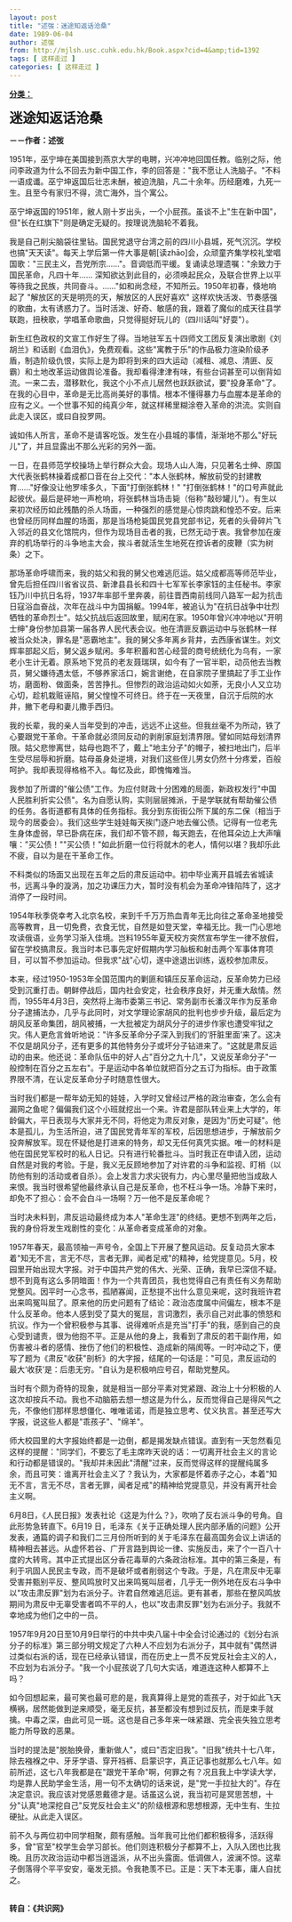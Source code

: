 ```yaml
---
layout: post
title: "述弢：迷途知返话沧桑"
date: 1989-06-04
author: 述弢
from: http://mjlsh.usc.cuhk.edu.hk/Book.aspx?cid=4&amp;tid=1392
tags: [ 这样走过 ]
categories: [ 这样走过 ]
---
```


<div style="margin: 15px 10px 10px 0px;">
<div>
<span id="ctl00_ContentPlaceHolder1_chapter1_SubjectLabel" style="font-weight:bold;text-decoration:underline;">
   分类：
  </span>
</div>
<p>
<strong>
<font size="5">
    迷途知返话沧桑
   </font>
</strong>
</p>
<p>
<strong>
   －－作者：述弢
  </strong>
</p>
<p>
  1951年，巫宁坤在美国接到燕京大学的电聘，兴冲冲地回国任教。临别之际，他问李政道为什么不回去为新中国工作，李的回答是："我不愿让人洗脑子。"不料一语成谶。巫宁坤返国后壮志未酬，被迫洗脑，凡二十余年。历经磨难，九死一生。且至今有家归不得，流亡海外，当个寓公。
 </p>
<p>
  巫宁坤返国的1951年，敝人刚十岁出头，一个小屁孩。虽谈不上"生在新中国"，但"长在红旗下"则是确定无疑的。按理说洗脑轮不着我。
 </p>
<p>
  我是自己削尖脑袋往里钻。国民党退守台湾之前的四川小县城，死气沉沉。学校也搞"天天读"。每天上学后第一件大事是朝[读zhāo]会，众顽童齐集学校礼堂唱国歌："三民主义，吾党所宗……"。音调低而平缓。复诵读总理遗嘱："余致力于国民革命，凡四十年…… 深知欲达到此目的，必须唤起民众，及联合世界上以平等待我之民族，共同奋斗。……"如和尚念经，不知所云。1950年初春，倏地响起了 "解放区的天是明亮的天，解放区的人民好喜欢" 这样欢快活泼、节奏感强的歌曲，太有诱惑力了。当时活泼、好奇、敏感的我，跟着了魔似的成天往县学联跑，扭秧歌，学唱革命歌曲，只觉得挺好玩儿的（四川话叫"好耍"）。
 </p>
<p>
  新生红色政权的文宣工作好生了得。当地驻军五十四师文工团反复演出歌剧《刘胡兰》和话剧《血泪仇》，免费观看。这些"寓教于乐"的作品极力渲染阶级矛盾，制造阶级仇恨，实际上是为即将到来的四大运动（减租、减息、清匪、反霸）和土地改革运动做舆论准备。我却看得津津有味，有些台词甚至可以倒背如流。一来二去，潜移默化，我这个小不点儿居然也跃跃欲试，要"投身革命"了。在我的心目中，革命是无比高尚美好的事情。根本不懂得暴力与血腥本是革命的应有之义。一个世事不知的纯真少年，就这样稀里糊涂卷入革命的洪流。实则自此走入误区，或曰自投罗网。
 </p>
<p>
  诚如伟人所言，革命不是请客吃饭。发生在小县城的事情，渐渐地不那么"好玩儿"了，并且显露出不那么光彩的另外一面。
 </p>
<p>
  一日，在县师范学校操场上举行群众大会。现场人山人海，只见著名士绅、原国大代表张鹤林操着成都口音在台上交代："本人张鹤林，解放前受的封建教育……"好像没让他罗嗦多久，下面"打倒张鹤林！" "打倒张鹤林！"的口号声就此起彼伏。最后是砰地一声枪响，将张鹤林当场击毙（俗称"敲砂罐儿"）。有生以来初次经历如此残酷的杀人场面，一种强烈的感觉是心惊肉跳和惶恐不安。后来也曾经历同样血腥的场面，那是当场枪毙国民党县党部书记，死者的头骨碎片飞入邻近的县文化馆院内，但作为现场目击者的我，已然无动于衷。我曾参加在废弃的机场举行的斗争地主大会，挨斗者就活生生地死在控诉者的皮鞭（实为树条）之下。
 </p>
<p>
  那场革命呼啸而来，我的姑父和我的舅父也难逃厄运。姑父成都高等师范毕业，曾先后担任四川省省议员、新津县县长和四十七军军长李家钰的主任秘书。李家钰乃川中抗日名将，1937年率部千里奔袭，前往晋西南前线同八路军一起为抗击日寇浴血奋战，次年在战斗中为国捐躯。1994年，被追认为"在抗日战争中壮烈牺牲的革命烈士"。姑父抗战后返回故里，赋闲在家。1950年曾兴冲冲地以"开明士绅"身份参加县第一届各界人民代表会议。他在清匪反霸运动中与张鹤林一样被当众处决，罪名是"恶霸地主"。我的舅父多年离乡背井，去西康省谋生。刘文辉率部起义后，舅父返乡赋闲。多年积蓄和苦心经营的商号统统化为乌有，一家老小生计无着。原系地下党员的老友聂瑞琪，如今有了一官半职，动员他去当教员，舅父嫌待遇太低，不够养家活口，婉言谢绝，在自家院子里搞起了手工业作坊，磨面粉、做面条，苦苦挣扎。但惨烈的政治运动如火如荼，无良小人又立功心切，趁机栽赃诬陷，舅父惶惶不可终日。终于在一天夜里，自沉于后院的水井，撇下老母和妻儿撒手西归。
 </p>
<p>
  我的长辈，我的亲人当年受到的冲击，远远不止这些。但我丝毫不为所动，铁了心要跟党干革命。干革命就必须同反动的剥削家庭划清界限。譬如同姑母划清界限。姑父悲惨离世，姑母也跑不了，戴上"地主分子"的帽子，被扫地出门，后半生受尽屈辱和折磨。姑母虽身处逆境，对我们这些侄儿男女仍然十分疼爱，百般呵护。我却表现得格格不入。每忆及此，即愧悔难当。
 </p>
<p>
  我参加了所谓的"催公债"工作。为应付财政十分困难的局面，新政权发行"中国人民胜利折实公债"。名为自愿认购，实则层层摊派，于是学联就有帮助催公债的任务。各街道都有具体的任务指标。我分到东街街公所下属的东二保（相当于现今的居委会）。我们这些学生娃娃每天挨门逐户地去催公债。记得有一位老先生身体虚弱，早已卧病在床，我们却不管不顾，每天跑去，在他耳朵边上大声嚷嚷："买公债！""买公债！"如此折磨一位行将就木的老人，情何以堪？我却乐此不疲，自以为是在干革命工作。
 </p>
<p>
  不料类似的场面又出现在五年之后的肃反运动中。初中毕业离开县城去省城读书，远离斗争的漩涡，加之功课压力大，暂时没有机会为革命冲锋陷阵了，这才消停了一段时间。
 </p>
<p>
  1954年秋季侥幸考入北京名校，来到千千万万热血青年无比向往之革命圣地接受高等教育，且一切免费，衣食无忧，自然是如登天堂，幸福无比。我一门心思地攻读俄语，业务学习渐入佳境。岂料1955年夏天校方突然宣布学生一律不放假，留在学校搞肃反。我当时本已事先定好假期内学习舢板和射击两个军事体育项目，可以暂不参加运动。但我求"战"心切，遂中途退出训练，返校参加肃反。
 </p>
<p>
  本来，经过1950-1953年全国范围内的剿匪和镇压反革命运动，反革命势力已经受到沉重打击。朝鲜停战后，国内社会安定，社会秩序良好，并无重大敌情。然而，1955年4月3日，突然将上海市委第三书记、常务副市长潘汉年作为反革命分子逮捕法办，几乎与此同时，对文学理论家胡风的批判也步步升级，最后定为胡风反革命集团，胡风被捕，一大批被定为胡风分子的进步作家也遭受牢狱之灾。伟人更危言耸听地说："许多反革命分子深入到我们的‘肝脏里面’来了。这决不仅是胡风分子，还有更多的其他特务分子或坏分子钻进来了。"这就是肃反运动的由来。他还说：革命队伍中的好人占"百分之九十几"，又说反革命分子"一般控制在百分之五左右"。于是运动中各单位就把百分之五订为指标。由于政策界限不清，在认定反革命分子时随意性很大。
 </p>
<p>
  当时我们都是一帮年幼无知的娃娃，入学时又曾经过严格的政治审查，怎么会有漏网之鱼呢？偏偏我们这个小班就挖出一个来。许君是部队转业来上大学的，年龄偏大，平日表现与大家并无不同，将他定为肃反对象，是因为"历史可疑"。他本是孤儿，为生活所迫，进了国民党青年军的军校，后因思想进步，于解放前夕投奔解放军。现在怀疑他是打进来的特务，却又无任何真凭实据。唯一的材料是他在国民党军校时的私人日记。只有进行轮番批斗。当时我正在申请入团，运动自然是对我的考验。于是，我义无反顾地参加了对许君的斗争和监视、盯梢（以防他有别的活动或者自杀）。会上发言力求尖锐有力，内心里尽量把他当成敌人来恨。我当时很希望他最终承认自己是反革命，也不枉斗争一场。冷静下来时，却免不了担心：会不会白斗一场啊？万一他不是反革命呢？
 </p>
<p>
  当时决未料到，肃反运动最终成为本人"革命生涯"的终结。更想不到两年之后，我的身份将发生戏剧性的变化：从革命者变成革命的对象。
 </p>
<p>
  1957年春天，最高领袖一声号令，全国上下开展了整风运动。反复动员大家本着"知无不言，言无不尽，言者无罪，闻者足戒"的精神，给党提意见。5月，校园里开始出现大字报。对于中国共产党的伟大、光荣、正确，我早已深信不疑。想不到竟有这么多阴暗面！作为一个共青团员，我也觉得自己有责任有义务帮助党整风。因平时一心念书，孤陋寡闻，正愁提不出什么意见来呢，这时我班许君出来鸣冤叫屈了。原来他的历史问题有了结论：政治态度属中间偏左，根本不是什么反革命。他本人感到受了莫大的冤屈，言词激烈，表示自己对此事的愤怒和抗议。作为一个曾积极参与其事、说得难听点是充当"打手"的我，感到自己的良心受到谴责，很为他抱不平。正是从他的身上，我看到了肃反的若干副作用，如伤害被斗者的感情、挫伤了他们的积极性、造成新的隔阂等。一时冲动之下，便写了题为《肃反"收获"剖析》的大字报，结尾的一句话是："可见，肃反运动的最大‘收获’是：后患无穷。"自认为是积极响应号召，帮助党整风。
 </p>
<p>
  当时有个颇为奇特的现象，就是相当一部分平素对党紧跟、政治上十分积极的人这次却按兵不动。我也不动脑筋去想一想这是为什么，反而觉得自己是得风气之先，不像他们那样思想僵化、唯唯诺诺，而是独立思考、仗义执言。甚至还写大字报，说这些人都是"乖孩子"、"绵羊"。
 </p>
<p>
  师大校园里的大字报始终都是一边倒，都是揭发缺点错误。直到有一天忽然看见这样的提醒："同学们，不要忘了毛主席昨天说的话：一切离开社会主义的言论和行动都是错误的。"我却并未因此"清醒"过来，反而觉得这样的提醒纯属多余，而且可笑：谁离开社会主义了？我认为，大家都是怀着赤子之心，本着"知无不言，言无不尽，言者无罪，闻者足戒"的精神给党提意见，并没有离开社会主义啊。
 </p>
<p>
  6月8日，《人民日报》发表社论《这是为什么？》，吹响了反右派斗争的号角。自此形势急转直下。6月19 日，毛泽东《关于正确处理人民内部矛盾的问题》公开发表，通篇的调子和我们二三月份所听到的关于毛泽东在最高国务会议上讲话的精神相去甚远。从虚怀若谷、广开言路到舆论一律、实施反击，来了个一百八十度的大转弯。其中正式提出区分香花毒草的六条政治标准。其中的第三条是，有利于巩固人民民主专政，而不是破坏或者削弱这个专政。于是，凡在肃反中无辜受害并甄别平反、整风鸣放时又出来鸣冤叫屈者，几乎无一例外地在反右斗争中以"攻击肃反罪"划为右派分子。许君自然难逃厄运。更有甚者，那些在整风鸣放期间为肃反中无辜受害者鸣不平的人，也以"攻击肃反罪"划为右派分子。我就不幸地成为他们之中的一员。
 </p>
<p>
  1957年9月20日至10月9日举行的中共中央八届十中全会讨论通过的《划分右派分子的标准》第三部分明文规定了六种人不应划为右派分子，其中就有"偶然讲过类似右派的话，现在已经承认错误，而在历史上一贯不反党反社会主义的人，不应划为右派分子。"我一个小屁孩说了几句大实话，难道连这种人都算不上吗？
 </p>
<p>
  如今回想起来，最可笑也最可悲的是，我真算得上是党的乖孩子，对于如此飞天横祸，居然能做到逆来顺受，毫无反抗，甚至都没有想到过反抗，而是束手就擒。中毒之深，由此可见一斑。这也是自己多年来一味紧跟、完全丧失独立思考能力所导致的恶果。
 </p>
<p>
  当时的提法是"脱胎换骨，重新做人"，或曰"否定旧我"。"旧我"统共十七八年，除去襁褓之中、牙牙学语、穿开裆裤、启蒙识字，真正记事也就那么七八年。如前所述，这七八年我都是在"跟党干革命"啊，何罪之有？况且我上中学读大学，均是靠人民助学金生活，用一句不太确切的话来说，是"党一手拉扯大的"。存在决定意识。我应该对党感恩戴德才是。话虽这么说，我当初可是冥思苦想，十分"认真"地深挖自己"反党反社会主义"的阶级根源和思想根源，无中生有、生拉硬扯。从此走入误区。
 </p>
<p>
  前不久与两位初中同学相聚，颇有感触。当年我可比他们都积极得多，活跃得多，曾"官至"校学生会学习部长。他们则连积极分子都算不上，入队入团也比我晚。且历次政治运动中都当逍遥派，从不出头露面。低调做人，波澜不惊。这辈子倒落得个平平安安，毫发无损。令我艳羡不已。正是：天下本无事，庸人自扰之。
 </p>
<p>
<br/>
<strong>
   转自：《共识网》
  </strong>
</p>
</div>
